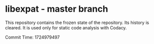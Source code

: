 # libexpat - master branch

This repository contains the frozen state of the repository.
Its history is cleared. It is used only for static code
analysis with Codacy.

Commit Time: 1724979497
